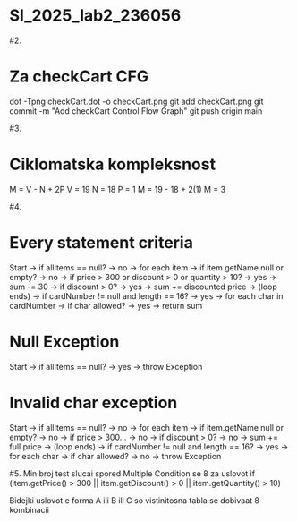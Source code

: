 # SI_2025_lab2_236056

#2. 
# Za checkCart CFG
dot -Tpng checkCart.dot -o checkCart.png
git add checkCart.png
git commit -m "Add checkCart Control Flow Graph"
git push origin main

#3.
# Ciklomatska kompleksnost
M = V - N + 2P
V = 19
N = 18
P = 1
M = 19 - 18 + 2(1)
M = 3

#4.
# Every statement criteria
Start →
if allItems == null? → no →
for each item →
if item.getName null or empty? → no →
if price > 300 or discount > 0 or quantity > 10? → yes →
sum -= 30 →
if discount > 0? → yes →
sum += discounted price →
(loop ends) →
if cardNumber != null and length == 16? → yes →
for each char in cardNumber →
if char allowed? → yes →
return sum

# Null Exception
Start →
if allItems == null? → yes →
throw Exception

# Invalid char exception
Start →
if allItems == null? → no →
for each item →
if item.getName null or empty? → no →
if price > 300... → no →
if discount > 0? → no →
sum += full price →
(loop ends) →
if cardNumber != null and length == 16? → yes →
for each char →
if char allowed? → no →
throw Exception

#5.
Min broj test slucai spored Multiple Condition se 8 za uslovot if (item.getPrice() > 300 || item.getDiscount() > 0 || item.getQuantity() > 10)

Bidejki uslovot e forma A ili B ili C so vistinitosna tabla se dobivaat 8 kombinacii